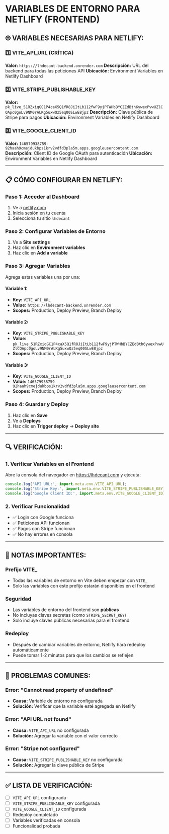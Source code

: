 # VARIABLES DE ENTORNO PARA NETLIFY (FRONTEND)

## 🌐 VARIABLES NECESARIAS PARA NETLIFY:

### 1️⃣ VITE_API_URL (CRÍTICA)
**Valor:** `https://lhdecant-backend.onrender.com`
**Descripción:** URL del backend para todas las peticiones API
**Ubicación:** Environment Variables en Netlify Dashboard

### 2️⃣ VITE_STRIPE_PUBLISHABLE_KEY
**Valor:** `pk_live_51RZxiqGC1P4caX5Q1fR8JiItLb112fwF9yjPTWHbBYCZEdBth6ywexPvwUZlCQApc0goLv9NM0rALKg5uxwQz5eq00SLwE8jpz`
**Descripción:** Clave pública de Stripe para pagos
**Ubicación:** Environment Variables en Netlify Dashboard

### 3️⃣ VITE_GOOGLE_CLIENT_ID
**Valor:** `146579938759-92haah9cmejdukbps1krv2vdfd3pla5m.apps.googleusercontent.com`
**Descripción:** Client ID de Google OAuth para autenticación
**Ubicación:** Environment Variables en Netlify Dashboard

---

## 📋 CÓMO CONFIGURAR EN NETLIFY:

### Paso 1: Acceder al Dashboard
1. Ve a [netlify.com](https://netlify.com)
2. Inicia sesión en tu cuenta
3. Selecciona tu sitio `lhdecant`

### Paso 2: Configurar Variables de Entorno
1. Ve a **Site settings**
2. Haz clic en **Environment variables**
3. Haz clic en **Add a variable**

### Paso 3: Agregar Variables
Agrega estas variables una por una:

#### Variable 1:
- **Key:** `VITE_API_URL`
- **Value:** `https://lhdecant-backend.onrender.com`
- **Scopes:** Production, Deploy Preview, Branch Deploy

#### Variable 2:
- **Key:** `VITE_STRIPE_PUBLISHABLE_KEY`
- **Value:** `pk_live_51RZxiqGC1P4caX5Q1fR8JiItLb112fwF9yjPTWHbBYCZEdBth6ywexPvwUZlCQApc0goLv9NM0rALKg5uxwQz5eq00SLwE8jpz`
- **Scopes:** Production, Deploy Preview, Branch Deploy

#### Variable 3:
- **Key:** `VITE_GOOGLE_CLIENT_ID`
- **Value:** `146579938759-92haah9cmejdukbps1krv2vdfd3pla5m.apps.googleusercontent.com`
- **Scopes:** Production, Deploy Preview, Branch Deploy

### Paso 4: Guardar y Deploy
1. Haz clic en **Save**
2. Ve a **Deploys**
3. Haz clic en **Trigger deploy** → **Deploy site**

---

## 🔍 VERIFICACIÓN:

### 1. Verificar Variables en el Frontend
Abre la consola del navegador en https://lhdecant.com y ejecuta:
```javascript
console.log('API URL:', import.meta.env.VITE_API_URL);
console.log('Stripe Key:', import.meta.env.VITE_STRIPE_PUBLISHABLE_KEY);
console.log('Google Client ID:', import.meta.env.VITE_GOOGLE_CLIENT_ID);
```

### 2. Verificar Funcionalidad
- ✅ Login con Google funciona
- ✅ Peticiones API funcionan
- ✅ Pagos con Stripe funcionan
- ✅ No hay errores en consola

---

## 📝 NOTAS IMPORTANTES:

### Prefijo VITE_
- Todas las variables de entorno en Vite deben empezar con `VITE_`
- Solo las variables con este prefijo estarán disponibles en el frontend

### Seguridad
- Las variables de entorno del frontend son **públicas**
- No incluyas claves secretas (como `STRIPE_SECRET_KEY`)
- Solo incluye claves públicas necesarias para el frontend

### Redeploy
- Después de cambiar variables de entorno, Netlify hará redeploy automáticamente
- Puede tomar 1-2 minutos para que los cambios se reflejen

---

## 🚨 PROBLEMAS COMUNES:

### Error: "Cannot read property of undefined"
- **Causa:** Variable de entorno no configurada
- **Solución:** Verificar que la variable esté agregada en Netlify

### Error: "API URL not found"
- **Causa:** `VITE_API_URL` no configurada
- **Solución:** Agregar la variable con el valor correcto

### Error: "Stripe not configured"
- **Causa:** `VITE_STRIPE_PUBLISHABLE_KEY` no configurada
- **Solución:** Agregar la clave pública de Stripe

---

## ✅ LISTA DE VERIFICACIÓN:

- [ ] `VITE_API_URL` configurada
- [ ] `VITE_STRIPE_PUBLISHABLE_KEY` configurada  
- [ ] `VITE_GOOGLE_CLIENT_ID` configurada
- [ ] Redeploy completado
- [ ] Variables verificadas en consola
- [ ] Funcionalidad probada 